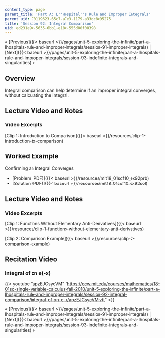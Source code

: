 ```yaml
---
content_type: page
parent_title: 'Part A: L''Hospital''s Rule and Improper Integrals'
parent_uid: 70119623-65c7-a7e3-1179-a33dc8e95275
title: 'Session 92: Integral Comparison'
uid: ed231e9c-5635-6bb1-e18c-555d00f08398
---
```


« [Previous]({{< baseurl >}}/pages/unit-5-exploring-the-infinite/part-a-lhospitals-rule-and-improper-integrals/session-91-improper-integrals) | [Next]({{< baseurl >}}/pages/unit-5-exploring-the-infinite/part-a-lhospitals-rule-and-improper-integrals/session-93-indefinite-integrals-and-singularities) »

Overview
--------

Integral comparison can help determine if an improper integral converges, without calculating the integral.

Lecture Video and Notes
-----------------------

### Video Excerpts

[Clip 1: Introduction to Comparison]({{< baseurl >}}/resources/clip-1-introduction-to-comparison)

Worked Example
--------------

Conﬁrming an Integral Converges

*   [Problem (PDF)]({{< baseurl >}}/resources/mit18_01scf10_ex92prb)
*   [Solution (PDF)]({{< baseurl >}}/resources/mit18_01scf10_ex92sol)

Lecture Video and Notes
-----------------------

### Video Excerpts

[Clip 1: Functions Without Elementary Anti-Derivatives]({{< baseurl >}}/resources/clip-1-functions-without-elementary-anti-derivatives)

[Clip 2: Comparison Example]({{< baseurl >}}/resources/clip-2-comparison-example)

Recitation Video
----------------

### Integral of xn e(-x)

{{< youtube "apzEJCsycVM" "https://ocw.mit.edu/courses/mathematics/18-01sc-single-variable-calculus-fall-2010/unit-5-exploring-the-infinite/part-a-lhospitals-rule-and-improper-integrals/session-92-integral-comparison/integral-of-xn-e-x/apzEJCsycVM.vtt" >}}

« [Previous]({{< baseurl >}}/pages/unit-5-exploring-the-infinite/part-a-lhospitals-rule-and-improper-integrals/session-91-improper-integrals) | [Next]({{< baseurl >}}/pages/unit-5-exploring-the-infinite/part-a-lhospitals-rule-and-improper-integrals/session-93-indefinite-integrals-and-singularities) »